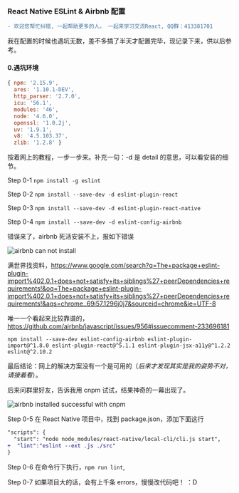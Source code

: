 ### React Native ESLint & Airbnb 配置

```diff
- 欢迎您帮忙纠错, 一起帮助更多的人。 一起来学习交流React, QQ群：413381701
```

我在配置的时候也遇坑无数，差不多搞了半天才配置完毕，现记录下来，供以后参考。

#### 0.遇坑环境
```js
{ npm: '2.15.9',
  ares: '1.10.1-DEV',
  http_parser: '2.7.0',
  icu: '56.1',
  modules: '46',
  node: '4.6.0',
  openssl: '1.0.2j',
  uv: '1.9.1',
  v8: '4.5.103.37',
  zlib: '1.2.8' }
```
按着网上的教程，一步一步来。补充一句：-d 是 detail 的意思，可以看安装的细节。

Step 0-1 `npm install -g eslint`

Step 0-2 `npm install --save-dev -d eslint-plugin-react`

Step 0-3 `npm install --save-dev -d eslint-plugin-react-native`

Step 0-4 `npm install --save-dev -d eslint-config-airbnb`

错误来了，airbnb 死活安装不上，报如下错误

![airbnb can not install](http://ww4.sinaimg.cn/mw690/77c29b23jw1f94nlzi8dtj20i90attbn.jpg)

满世界找资料，https://www.google.com/search?q=The+package+eslint-plugin-import%402.0.1+does+not+satisfy+its+siblings%27+peerDependencies+requirements!&oq=The+package+eslint-plugin-import%402.0.1+does+not+satisfy+its+siblings%27+peerDependencies+requirements!&aqs=chrome..69i57.1296j0j7&sourceid=chrome&ie=UTF-8

唯一一个看起来比较靠谱的，https://github.com/airbnb/javascript/issues/956#issuecomment-233696181

`npm install --save-dev eslint-config-airbnb eslint-plugin-import@^1.8.0 eslint-plugin-react@^5.1.1 eslint-plugin-jsx-a11y@^1.2.2 eslint@^2.10.2`

最后结论：网上的解决方案没有一个是可用的（_后来才发现其实是我的姿势不对，请接着看_）。

后来问群里好友，告诉我用 cnpm 试试，结果神奇的一幕出现了。

![airbnb installed successful with cnpm](http://ww4.sinaimg.cn/mw1024/77c29b23jw1f94o1ri873j20i805ndhp.jpg)

Step 0-5 在 React Native 项目中，找到 package.json，添加下面这行
```diff
"scripts": {
  "start": "node node_modules/react-native/local-cli/cli.js start",
+  "lint":"eslint --ext .js ./src"
}
```

Step 0-6 在命令行下执行，`npm run lint`, 

Step 0-7 如果项目大的话，会有上千条 errors，慢慢改代码吧！ ：D



